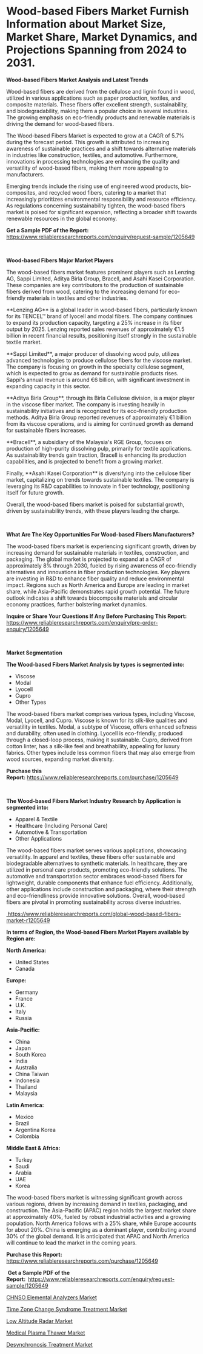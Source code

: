 <p><h1>Wood-based Fibers Market Furnish Information about Market Size, Market Share, Market Dynamics, and Projections Spanning from 2024 to 2031.</h1></p><p><strong>Wood-based Fibers Market Analysis and Latest Trends</strong></p>
<p><p>Wood-based fibers are derived from the cellulose and lignin found in wood, utilized in various applications such as paper production, textiles, and composite materials. These fibers offer excellent strength, sustainability, and biodegradability, making them a popular choice in several industries. The growing emphasis on eco-friendly products and renewable materials is driving the demand for wood-based fibers.</p><p>The Wood-based Fibers Market is expected to grow at a CAGR of 5.7% during the forecast period. This growth is attributed to increasing awareness of sustainable practices and a shift towards alternative materials in industries like construction, textiles, and automotive. Furthermore, innovations in processing technologies are enhancing the quality and versatility of wood-based fibers, making them more appealing to manufacturers.</p><p>Emerging trends include the rising use of engineered wood products, bio-composites, and recycled wood fibers, catering to a market that increasingly prioritizes environmental responsibility and resource efficiency. As regulations concerning sustainability tighten, the wood-based fibers market is poised for significant expansion, reflecting a broader shift towards renewable resources in the global economy.</p></p>
<p><strong>Get a Sample PDF of the Report:&nbsp;</strong> <a href="https://www.reliableresearchreports.com/enquiry/request-sample/1205649?utm_campaign=9&utm_medium=2&utm_source=Github&utm_content=ia&utm_term=16102024&utm_id=wood-based-fibers">https://www.reliableresearchreports.com/enquiry/request-sample/1205649</a></p>
<p>&nbsp;</p>
<p><strong>Wood-based Fibers Major Market Players</strong></p>
<p><p>The wood-based fibers market features prominent players such as Lenzing AG, Sappi Limited, Aditya Birla Group, Bracell, and Asahi Kasei Corporation. These companies are key contributors to the production of sustainable fibers derived from wood, catering to the increasing demand for eco-friendly materials in textiles and other industries.</p><p>**Lenzing AG** is a global leader in wood-based fibers, particularly known for its TENCEL™ brand of lyocell and modal fibers. The company continues to expand its production capacity, targeting a 25% increase in its fiber output by 2025. Lenzing reported sales revenues of approximately €1.5 billion in recent financial results, positioning itself strongly in the sustainable textile market.</p><p>**Sappi Limited**, a major producer of dissolving wood pulp, utilizes advanced technologies to produce cellulose fibers for the viscose market. The company is focusing on growth in the specialty cellulose segment, which is expected to grow as demand for sustainable products rises. Sappi's annual revenue is around €6 billion, with significant investment in expanding capacity in this sector.</p><p>**Aditya Birla Group**, through its Birla Cellulose division, is a major player in the viscose fiber market. The company is investing heavily in sustainability initiatives and is recognized for its eco-friendly production methods. Aditya Birla Group reported revenues of approximately €1 billion from its viscose operations, and is aiming for continued growth as demand for sustainable fibers increases.</p><p>**Bracell**, a subsidiary of the Malaysia's RGE Group, focuses on production of high-purity dissolving pulp, primarily for textile applications. As sustainability trends gain traction, Bracell is enhancing its production capabilities, and is projected to benefit from a growing market.</p><p>Finally, **Asahi Kasei Corporation** is diversifying into the cellulose fiber market, capitalizing on trends towards sustainable textiles. The company is leveraging its R&D capabilities to innovate in fiber technology, positioning itself for future growth. </p><p>Overall, the wood-based fibers market is poised for substantial growth, driven by sustainability trends, with these players leading the charge.</p></p>
<p>&nbsp;</p>
<p><strong>What Are The Key Opportunities For Wood-based Fibers Manufacturers?</strong></p>
<p><p>The wood-based fibers market is experiencing significant growth, driven by increasing demand for sustainable materials in textiles, construction, and packaging. The global market is projected to expand at a CAGR of approximately 8% through 2030, fueled by rising awareness of eco-friendly alternatives and innovations in fiber production technologies. Key players are investing in R&D to enhance fiber quality and reduce environmental impact. Regions such as North America and Europe are leading in market share, while Asia-Pacific demonstrates rapid growth potential. The future outlook indicates a shift towards biocomposite materials and circular economy practices, further bolstering market dynamics.</p></p>
<p><strong>Inquire or Share Your Questions If Any Before Purchasing This Report:</strong> <a href="https://www.reliableresearchreports.com/enquiry/pre-order-enquiry/1205649?utm_campaign=9&utm_medium=2&utm_source=Github&utm_content=ia&utm_term=16102024&utm_id=wood-based-fibers">https://www.reliableresearchreports.com/enquiry/pre-order-enquiry/1205649</a></p>
<p>&nbsp;</p>
<p><strong>Market Segmentation</strong></p>
<p><strong>The Wood-based Fibers Market Analysis by types is segmented into:</strong></p>
<p><ul><li>Viscose</li><li>Modal</li><li>Lyocell</li><li>Cupro</li><li>Other Types</li></ul></p>
<p><p>The wood-based fibers market comprises various types, including Viscose, Modal, Lyocell, and Cupro. Viscose is known for its silk-like qualities and versatility in textiles. Modal, a subtype of Viscose, offers enhanced softness and durability, often used in clothing. Lyocell is eco-friendly, produced through a closed-loop process, making it sustainable. Cupro, derived from cotton linter, has a silk-like feel and breathability, appealing for luxury fabrics. Other types include less common fibers that may also emerge from wood sources, expanding market diversity.</p></p>
<p><strong>Purchase this Report:&nbsp;</strong><a href="https://www.reliableresearchreports.com/purchase/1205649?utm_campaign=9&utm_medium=2&utm_source=Github&utm_content=ia&utm_term=16102024&utm_id=wood-based-fibers">https://www.reliableresearchreports.com/purchase/1205649</a></p>
<p>&nbsp;</p>
<p><strong>The Wood-based Fibers Market Industry Research by Application is segmented into:</strong></p>
<p><ul><li>Apparel & Textile</li><li>Healthcare (Including Personal Care)</li><li>Automotive & Transportation</li><li>Other Applications</li></ul></p>
<p><p>The wood-based fibers market serves various applications, showcasing versatility. In apparel and textiles, these fibers offer sustainable and biodegradable alternatives to synthetic materials. In healthcare, they are utilized in personal care products, promoting eco-friendly solutions. The automotive and transportation sector embraces wood-based fibers for lightweight, durable components that enhance fuel efficiency. Additionally, other applications include construction and packaging, where their strength and eco-friendliness provide innovative solutions. Overall, wood-based fibers are pivotal in promoting sustainability across diverse industries.</p></p>
<p><a href="https://www.reliableresearchreports.com/global-wood-based-fibers-market-r1205649?utm_campaign=9&utm_medium=2&utm_source=Github&utm_content=ia&utm_term=16102024&utm_id=wood-based-fibers">&nbsp;https://www.reliableresearchreports.com/global-wood-based-fibers-market-r1205649</a></p>
<p><strong>In terms of Region, the Wood-based Fibers Market Players available by Region are:</strong></p>
<p>
    <p> <strong> North America: </strong>
        <ul>
            <li>United States</li>
            <li>Canada</li>
        </ul>
        </p> 
    <p> <strong> Europe: </strong>
        <ul>
            <li>Germany</li>
            <li>France</li>
            <li>U.K.</li>
            <li>Italy</li>
            <li>Russia</li>
        </ul>
        </p> 
    <p> <strong> Asia-Pacific: </strong>
        <ul>
            <li>China</li>
            <li>Japan</li>
            <li>South Korea</li>
            <li>India</li>
            <li>Australia</li>
            <li>China Taiwan</li>
            <li>Indonesia</li>
            <li>Thailand</li>
            <li>Malaysia</li>
        </ul>
        </p> 
    <p> <strong> Latin America: </strong>
        <ul>
            <li>Mexico</li>
            <li>Brazil</li>
            <li>Argentina Korea</li>
            <li>Colombia</li>
        </ul>
        </p> 
    <p> <strong> Middle East & Africa: </strong>
        <ul>
            <li>Turkey</li>
            <li>Saudi</li>
            <li>Arabia</li>
            <li>UAE</li>
            <li>Korea</li>
        </ul>
    </p>
    </p>
<p><p>The wood-based fibers market is witnessing significant growth across various regions, driven by increasing demand in textiles, packaging, and construction. The Asia-Pacific (APAC) region holds the largest market share at approximately 40%, fueled by robust industrial activities and a growing population. North America follows with a 25% share, while Europe accounts for about 20%. China is emerging as a dominant player, contributing around 30% of the global demand. It is anticipated that APAC and North America will continue to lead the market in the coming years.</p></p>
<p><strong>Purchase this Report: </strong><a href="https://www.reliableresearchreports.com/purchase/1205649?utm_campaign=9&utm_medium=2&utm_source=Github&utm_content=ia&utm_term=16102024&utm_id=wood-based-fibers">https://www.reliableresearchreports.com/purchase/1205649</a></p>
<p>&nbsp;<strong>Get a Sample PDF of the Report:&nbsp;&nbsp;</strong><a href="https://www.reliableresearchreports.com/enquiry/request-sample/1205649?utm_campaign=9&utm_medium=2&utm_source=Github&utm_content=ia&utm_term=16102024&utm_id=wood-based-fibers">https://www.reliableresearchreports.com/enquiry/request-sample/1205649</a></p>
<p><strong></strong></p>
<p><p><a href="https://github.com/WashimHussain441/Market-Research-Report-List-1/blob/main/chnso-elemental-analyzers-market.md?utm_campaign=9&utm_medium=2&utm_source=Github&utm_content=ia&utm_term=16102024&utm_id=wood-based-fibers">CHNSO Elemental Analyzers Market</a></p><p><a href="https://www.linkedin.com/pulse/regulatory-landscape-its-influence-global-time-zone-change-tftqe?trk=public_post_embed_feed-article-content&utm_campaign=9&utm_medium=2&utm_source=Github&utm_content=ia&utm_term=16102024&utm_id=wood-based-fibers">Time Zone Change Syndrome Treatment Market</a></p><p><a href="https://issuu.com/reportprime-2/docs/low-altitude-radar-market-size-2030_64345a20c848d3?utm_campaign=9&utm_medium=2&utm_source=Github&utm_content=ia&utm_term=16102024&utm_id=wood-based-fibers">Low Altitude Radar Market</a></p><p><a href="https://github.com/SanjidaMahmud54/Market-Research-Report-List-1/blob/main/medical-plasma-thawer-market.md?utm_campaign=9&utm_medium=2&utm_source=Github&utm_content=ia&utm_term=16102024&utm_id=wood-based-fibers">Medical Plasma Thawer Market</a></p><p><a href="https://www.linkedin.com/pulse/deep-dive-desynchronosis-treatment-market-itstrends-ewibc?utm_campaign=9&utm_medium=2&utm_source=Github&utm_content=ia&utm_term=16102024&utm_id=wood-based-fibers">Desynchronosis Treatment Market</a></p></p>